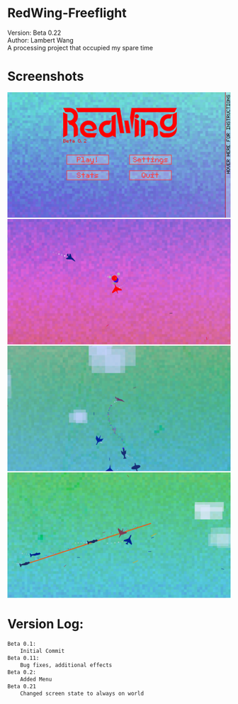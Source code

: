 RedWing-Freeflight
==================
Version: Beta 0.22  
Author: Lambert Wang  
A processing project that occupied my spare time  

# Screenshots
![](screenshots/screenshot-D7M4Y2015-H12M33S47.png)
![](screenshots/screenshot-D7M4Y2015-H12M34S23.png)
![](screenshots/screenshot-D7M4Y2015-H12M34S59.png)
![](screenshots/screenshot-D7M4Y2015-H12M35S0.png)

# Version Log:
	Beta 0.1:
		Initial Commit
    Beta 0.11:
        Bug fixes, additional effects
    Beta 0.2:
        Added Menu
    Beta 0.21
        Changed screen state to always on world
